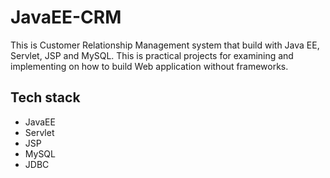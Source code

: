 # JavaEE-CRM

This is Customer Relationship Management system that build with Java EE, Servlet, JSP and MySQL. This is practical projects for examining and implementing on how to build Web application without frameworks.

## Tech stack

- JavaEE
- Servlet
- JSP
- MySQL
- JDBC